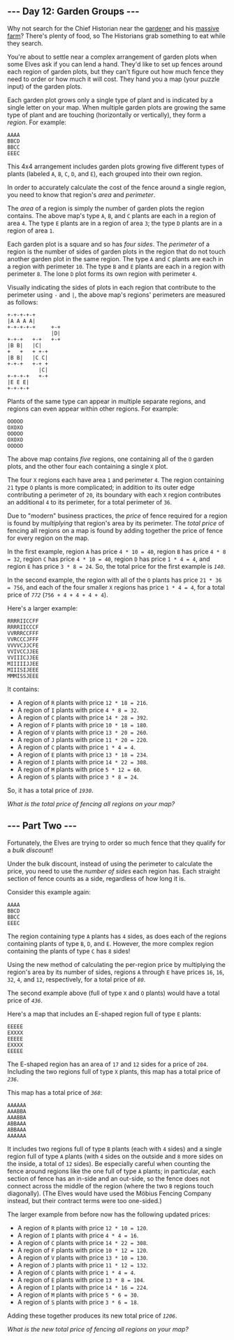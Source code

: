 <article class="day-desc"><h2>--- Day 12: Garden Groups ---</h2><p>Why not search for the Chief Historian near the <a href="/2023/day/5">gardener</a> and his <a href="/2023/day/21">massive farm</a>? There's plenty of food, so The Historians grab something to eat while they search.</p>
<p>You're about to settle near a complex arrangement of garden plots when some Elves ask if you can lend a hand. They'd like to set up <span title="I originally wanted to title this puzzle &quot;Fencepost Problem&quot;, but I was afraid someone would then try to count fenceposts by mistake and experience a fencepost problem.">fences</span> around each region of garden plots, but they can't figure out how much fence they need to order or how much it will cost. They hand you a map (your puzzle input) of the garden plots.</p>
<p>Each garden plot grows only a single type of plant and is indicated by a single letter on your map. When multiple garden plots are growing the same type of plant and are touching (horizontally or vertically), they form a <em>region</em>. For example:</p>
<pre><code>AAAA
BBCD
BBCC
EEEC
</code></pre>
<p>This 4x4 arrangement includes garden plots growing five different types of plants (labeled <code>A</code>, <code>B</code>, <code>C</code>, <code>D</code>, and <code>E</code>), each grouped into their own region.</p>
<p>In order to accurately calculate the cost of the fence around a single region, you need to know that region's <em>area</em> and <em>perimeter</em>.</p>
<p>The <em>area</em> of a region is simply the number of garden plots the region contains. The above map's type <code>A</code>, <code>B</code>, and <code>C</code> plants are each in a region of area <code>4</code>. The type <code>E</code> plants are in a region of area <code>3</code>; the type <code>D</code> plants are in a region of area <code>1</code>.</p>
<p>Each garden plot is a square and so has <em>four sides</em>. The <em>perimeter</em> of a region is the number of sides of garden plots in the region that do not touch another garden plot in the same region. The type <code>A</code> and <code>C</code> plants are each in a region with perimeter <code>10</code>. The type <code>B</code> and <code>E</code> plants are each in a region with perimeter <code>8</code>. The lone <code>D</code> plot forms its own region with perimeter <code>4</code>.</p>
<p>Visually indicating the sides of plots in each region that contribute to the perimeter using <code>-</code> and <code>|</code>, the above map's regions' perimeters are measured as follows:</p>
<pre><code>+-+-+-+-+
|A A A A|
+-+-+-+-+     +-+
              |D|
+-+-+   +-+   +-+
|B B|   |C|
+   +   + +-+
|B B|   |C C|
+-+-+   +-+ +
          |C|
+-+-+-+   +-+
|E E E|
+-+-+-+
</code></pre>
<p>Plants of the same type can appear in multiple separate regions, and regions can even appear within other regions. For example:</p>
<pre><code>OOOOO
OXOXO
OOOOO
OXOXO
OOOOO
</code></pre>
<p>The above map contains <em>five</em> regions, one containing all of the <code>O</code> garden plots, and the other four each containing a single <code>X</code> plot.</p>
<p>The four <code>X</code> regions each have area <code>1</code> and perimeter <code>4</code>. The region containing <code>21</code> type <code>O</code> plants is more complicated; in addition to its outer edge contributing a perimeter of <code>20</code>, its boundary with each <code>X</code> region contributes an additional <code>4</code> to its perimeter, for a total perimeter of <code>36</code>.</p>
<p>Due to "modern" business practices, the <em>price</em> of fence required for a region is found by <em>multiplying</em> that region's area by its perimeter. The <em>total price</em> of fencing all regions on a map is found by adding together the price of fence for every region on the map.</p>
<p>In the first example, region <code>A</code> has price <code>4 * 10 = 40</code>, region <code>B</code> has price <code>4 * 8 = 32</code>, region <code>C</code> has price <code>4 * 10 = 40</code>, region <code>D</code> has price <code>1 * 4 = 4</code>, and region <code>E</code> has price <code>3 * 8 = 24</code>. So, the total price for the first example is <code><em>140</em></code>.</p>
<p>In the second example, the region with all of the <code>O</code> plants has price <code>21 * 36 = 756</code>, and each of the four smaller <code>X</code> regions has price <code>1 * 4 = 4</code>, for a total price of <code><em>772</em></code> (<code>756 + 4 + 4 + 4 + 4</code>).</p>
<p>Here's a larger example:</p>
<pre><code>RRRRIICCFF
RRRRIICCCF
VVRRRCCFFF
VVRCCCJFFF
VVVVCJJCFE
VVIVCCJJEE
VVIIICJJEE
MIIIIIJJEE
MIIISIJEEE
MMMISSJEEE
</code></pre>
<p>It contains:</p>
<ul>
<li>A region of <code>R</code> plants with price <code>12 * 18 = 216</code>.</li>
<li>A region of <code>I</code> plants with price <code>4 * 8 = 32</code>.</li>
<li>A region of <code>C</code> plants with price <code>14 * 28 = 392</code>.</li>
<li>A region of <code>F</code> plants with price <code>10 * 18 = 180</code>.</li>
<li>A region of <code>V</code> plants with price <code>13 * 20 = 260</code>.</li>
<li>A region of <code>J</code> plants with price <code>11 * 20 = 220</code>.</li>
<li>A region of <code>C</code> plants with price <code>1 * 4 = 4</code>.</li>
<li>A region of <code>E</code> plants with price <code>13 * 18 = 234</code>.</li>
<li>A region of <code>I</code> plants with price <code>14 * 22 = 308</code>.</li>
<li>A region of <code>M</code> plants with price <code>5 * 12 = 60</code>.</li>
<li>A region of <code>S</code> plants with price <code>3 * 8 = 24</code>.</li>
</ul>
<p>So, it has a total price of <code><em>1930</em></code>.</p>
<p><em>What is the total price of fencing all regions on your map?</em></p>
</article>
<article class="day-desc"><h2 id="part2">--- Part Two ---</h2><p>Fortunately, the Elves are trying to order so much fence that they qualify for a <em>bulk discount</em>!</p>
<p>Under the bulk discount, instead of using the perimeter to calculate the price, you need to use the <em>number of sides</em> each region has. Each straight section of fence counts as a side, regardless of how long it is.</p>
<p>Consider this example again:</p>
<pre><code>AAAA
BBCD
BBCC
EEEC
</code></pre>
<p>The region containing type <code>A</code> plants has <code>4</code> sides, as does each of the regions containing plants of type <code>B</code>, <code>D</code>, and <code>E</code>. However, the more complex region containing the plants of type <code>C</code> has <code>8</code> sides!</p>
<p>Using the new method of calculating the per-region price by multiplying the region's area by its number of sides, regions <code>A</code> through <code>E</code> have prices <code>16</code>, <code>16</code>, <code>32</code>, <code>4</code>, and <code>12</code>, respectively, for a total price of <code><em>80</em></code>.</p>
<p>The second example above (full of type <code>X</code> and <code>O</code> plants) would have a total price of <code><em>436</em></code>.</p>
<p>Here's a map that includes an E-shaped region full of type <code>E</code> plants:</p>
<pre><code>EEEEE
EXXXX
EEEEE
EXXXX
EEEEE
</code></pre>
<p>The E-shaped region has an area of <code>17</code> and <code>12</code> sides for a price of <code>204</code>. Including the two regions full of type <code>X</code> plants, this map has a total price of <code><em>236</em></code>.</p>
<p>This map has a total price of <code><em>368</em></code>:</p>
<pre><code>AAAAAA
AAABBA
AAABBA
ABBAAA
ABBAAA
AAAAAA
</code></pre>
<p>It includes two regions full of type <code>B</code> plants (each with <code>4</code> sides) and a single region full of type <code>A</code> plants (with <code>4</code> sides on the outside and <code>8</code> more sides on the inside, a total of <code>12</code> sides). Be especially careful when counting the fence around regions like the one full of type <code>A</code> plants; in particular, each section of fence has an in-side and an out-side, so the fence does not connect across the middle of the region (where the two <code>B</code> regions touch diagonally). (The Elves would have used the Möbius Fencing Company instead, but their contract terms were too one-sided.)</p>
<p>The larger example from before now has the following updated prices:</p>
<ul>
<li>A region of <code>R</code> plants with price <code>12 * 10 = 120</code>.</li>
<li>A region of <code>I</code> plants with price <code>4 * 4 = 16</code>.</li>
<li>A region of <code>C</code> plants with price <code>14 * 22 = 308</code>.</li>
<li>A region of <code>F</code> plants with price <code>10 * 12 = 120</code>.</li>
<li>A region of <code>V</code> plants with price <code>13 * 10 = 130</code>.</li>
<li>A region of <code>J</code> plants with price <code>11 * 12 = 132</code>.</li>
<li>A region of <code>C</code> plants with price <code>1 * 4 = 4</code>.</li>
<li>A region of <code>E</code> plants with price <code>13 * 8 = 104</code>.</li>
<li>A region of <code>I</code> plants with price <code>14 * 16 = 224</code>.</li>
<li>A region of <code>M</code> plants with price <code>5 * 6 = 30</code>.</li>
<li>A region of <code>S</code> plants with price <code>3 * 6 = 18</code>.</li>
</ul>
<p>Adding these together produces its new total price of <code><em>1206</em></code>.</p>
<p><em>What is the new total price of fencing all regions on your map?</em></p>
</article>
